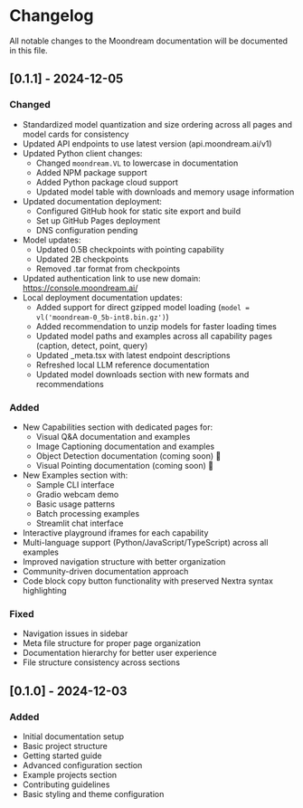 # Changelog

All notable changes to the Moondream documentation will be documented in this file.

## [0.1.1] - 2024-12-05

### Changed
- Standardized model quantization and size ordering across all pages and model cards for consistency
- Updated API endpoints to use latest version (api.moondream.ai/v1)
- Updated Python client changes:
  - Changed `moondream.VL` to lowercase in documentation
  - Added NPM package support
  - Added Python package cloud support
  - Updated model table with downloads and memory usage information
- Updated documentation deployment:
  - Configured GitHub hook for static site export and build
  - Set up GitHub Pages deployment
  - DNS configuration pending
- Model updates:
  - Updated 0.5B checkpoints with pointing capability
  - Updated 2B checkpoints
  - Removed .tar format from checkpoints
- Updated authentication link to use new domain: https://console.moondream.ai/
- Local deployment documentation updates:
  - Added support for direct gzipped model loading (`model = vl('moondream-0_5b-int8.bin.gz')`)
  - Added recommendation to unzip models for faster loading times
  - Updated model paths and examples across all capability pages (caption, detect, point, query)
  - Updated _meta.tsx with latest endpoint descriptions
  - Refreshed local LLM reference documentation
  - Updated model downloads section with new formats and recommendations

### Added
- New Capabilities section with dedicated pages for:
  - Visual Q&A documentation and examples
  - Image Captioning documentation and examples
  - Object Detection documentation (coming soon) 🚧
  - Visual Pointing documentation (coming soon) 🚧
- New Examples section with:
  - Sample CLI interface
  - Gradio webcam demo
  - Basic usage patterns
  - Batch processing examples
  - Streamlit chat interface
- Interactive playground iframes for each capability
- Multi-language support (Python/JavaScript/TypeScript) across all examples
- Improved navigation structure with better organization
- Community-driven documentation approach
- Code block copy button functionality with preserved Nextra syntax highlighting

### Fixed
- Navigation issues in sidebar
- Meta file structure for proper page organization
- Documentation hierarchy for better user experience
- File structure consistency across sections

## [0.1.0] - 2024-12-03

### Added
- Initial documentation setup
- Basic project structure
- Getting started guide
- Advanced configuration section
- Example projects section
- Contributing guidelines
- Basic styling and theme configuration